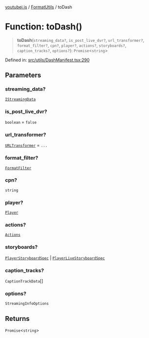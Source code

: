 [youtubei.js](../../../../README.md) / [FormatUtils](../README.md) / toDash

# Function: toDash()

> **toDash**(`streaming_data?`, `is_post_live_dvr?`, `url_transformer?`, `format_filter?`, `cpn?`, `player?`, `actions?`, `storyboards?`, `caption_tracks?`, `options?`): `Promise`\<`string`\>

Defined in: [src/utils/DashManifest.tsx:290](https://github.com/LuanRT/YouTube.js/blob/0733f60b57877f6b8b87dfd5cc6195b5085f5c09/src/utils/DashManifest.tsx#L290)

## Parameters

### streaming\_data?

[`IStreamingData`](../../../../interfaces/IStreamingData.md)

### is\_post\_live\_dvr?

`boolean` = `false`

### url\_transformer?

[`URLTransformer`](../../Types/type-aliases/URLTransformer.md) = `...`

### format\_filter?

[`FormatFilter`](../../Types/type-aliases/FormatFilter.md)

### cpn?

`string`

### player?

[`Player`](../../../../classes/Player.md)

### actions?

[`Actions`](../../../../classes/Actions.md)

### storyboards?

[`PlayerStoryboardSpec`](../../YTNodes/classes/PlayerStoryboardSpec.md) | [`PlayerLiveStoryboardSpec`](../../YTNodes/classes/PlayerLiveStoryboardSpec.md)

### caption\_tracks?

`CaptionTrackData`[]

### options?

`StreamingInfoOptions`

## Returns

`Promise`\<`string`\>
